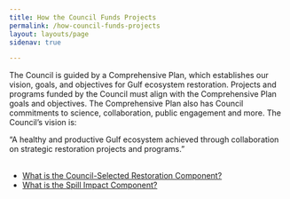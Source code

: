 ```yaml
---
title: How the Council Funds Projects
permalink: /how-council-funds-projects
layout: layouts/page
sidenav: true

---
```

The Council is guided by a Comprehensive Plan, which establishes our vision, goals, and objectives for Gulf ecosystem restoration. Projects and programs funded by the Council must align with the Comprehensive Plan goals and objectives. The Comprehensive Plan also has Council commitments to science, collaboration, public engagement and more. The Council’s vision is:

“A healthy and productive Gulf ecosystem achieved through collaboration on strategic restoration projects and programs.”  
 

*   [What is the Council-Selected Restoration Component?](/council-selected-restoration-component)
*   [What is the Spill Impact Component?](/spill-impact-component)